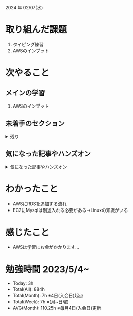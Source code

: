
2024 年 02/07(水)

# 取り組んだ課題
1. タイピング練習
2. AWSのインプット
 
# 次やること

## メインの学習

1. AWSのインプット

## 未着手のセクション

<details>

<summary>残り</summary>

### インフラ側
* 継続的インテグレーション
* デプロイ
* Terraform

</details>

## 気になった記事やハンズオン

<details>

<summary>気になった記事やハンズオン</summary>

### Go
1. [古典学派的テストとGoで考える持続可能なアーキテクチャ入門](https://zenn.dev/jy8752/books/73769005e6afa9/viewer/chapter1)
2. [クリーンアーキテクチャ](https://nuits.jp/entry/easiest-clean-architecture-2019-09)
3. [Goにおけるメモリ管理の可視化](https://zenn.dev/kazu1029/articles/38ab3d99ef0de3)

### TS
1. [TypeChallenge](https://github.com/type-challenges/type-challenges/tree/main/questions/00004-easy-pick)

### 低レイヤ

1. [Putting the “You” in CPU](https://cpu.land/)

</details>

# わかったこと

* AWSにRDSを追加する流れ
* EC2にMysqlは別途入れる必要がある→Linuxの知識がいる

# 感じたこと

* AWSは学習にお金がかかります...

# 勉強時間 2023/5/4~

* Today: 3h
* Total(All): 884h　
* Total(Month): 7h ※4日(入会日)起点
* Total(Week): 7h ※(月~日曜)
* AVG(Month): 110.25h ※毎月4日(入会日)更新
